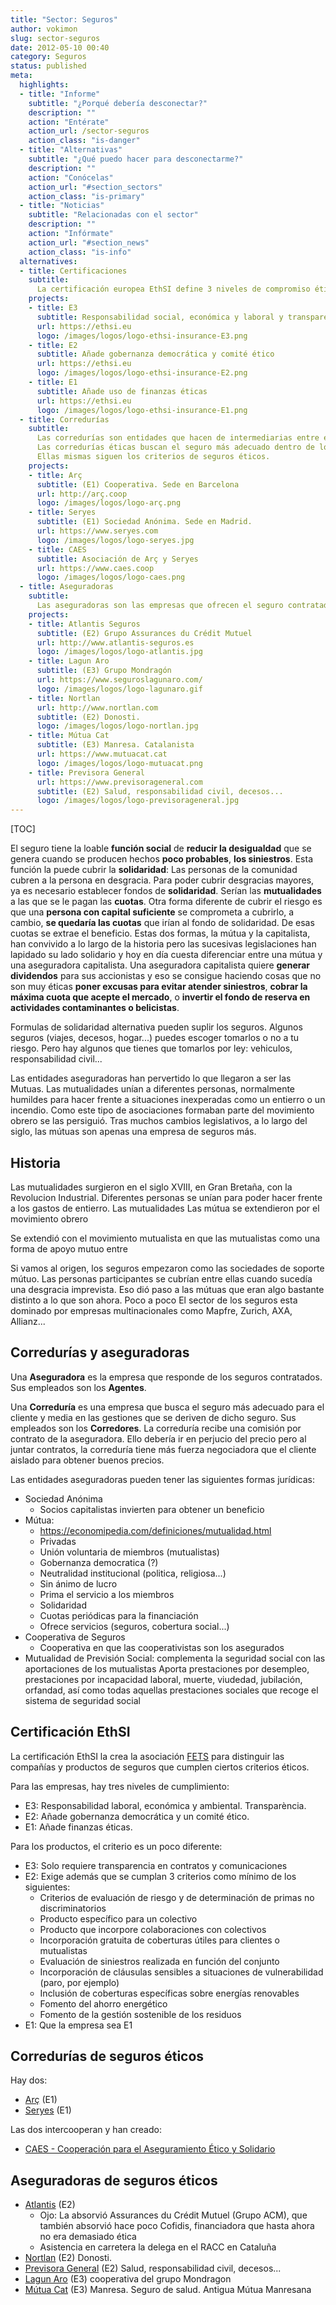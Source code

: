 ```yaml
---
title: "Sector: Seguros"
author: vokimon
slug: sector-seguros
date: 2012-05-10 00:40
category: Seguros
status: published
meta:
  highlights:
  - title: "Informe"
    subtitle: "¿Porqué debería desconectar?"
    description: ""
    action: "Entérate"
    action_url: /sector-seguros
    action_class: "is-danger"
  - title: "Alternativas"
    subtitle: "¿Qué puedo hacer para desconectarme?"
    description: ""
    action: "Conócelas"
    action_url: "#section_sectors"
    action_class: "is-primary"
  - title: "Noticias"
    subtitle: "Relacionadas con el sector"
    description: ""
    action: "Infórmate"
    action_url: "#section_news"
    action_class: "is-info"
  alternatives:
  - title: Certificaciones
    subtitle:
      La certificación europea EthSI define 3 niveles de compromiso ético en los seguros.
    projects:
    - title: E3
      subtitle: Responsabilidad social, económica y laboral y transparencia.
      url: https://ethsi.eu
      logo: /images/logos/logo-ethsi-insurance-E3.png
    - title: E2
      subtitle: Añade gobernanza democrática y comité ético
      url: https://ethsi.eu
      logo: /images/logos/logo-ethsi-insurance-E2.png
    - title: E1
      subtitle: Añade uso de finanzas éticas
      url: https://ethsi.eu
      logo: /images/logos/logo-ethsi-insurance-E1.png
  - title: Corredurías
    subtitle:
      Las corredurías son entidades que hacen de intermediarias entre el asegurado y la compañía.
      Las corredurías éticas buscan el seguro más adecuado dentro de los seguros éticos.
      Ellas mismas siguen los criterios de seguros éticos.
    projects:
    - title: Arç
      subtitle: (E1) Cooperativa. Sede en Barcelona
      url: http://arç.coop
      logo: /images/logos/logo-arç.png
    - title: Seryes
      subtitle: (E1) Sociedad Anónima. Sede en Madrid.
      url: https://www.seryes.com
      logo: /images/logos/logo-seryes.jpg
    - title: CAES
      subtitle: Asociación de Arç y Seryes
      url: https://www.caes.coop
      logo: /images/logos/logo-caes.png
  - title: Aseguradoras
    subtitle:
      Las aseguradoras son las empresas que ofrecen el seguro contratado
    projects:
    - title: Atlantis Seguros
      subtitle: (E2) Grupo Assurances du Crédit Mutuel
      url: http://www.atlantis-seguros.es
      logo: /images/logos/logo-atlantis.jpg
    - title: Lagun Aro
      subtitle: (E3) Grupo Mondragón
      url: https://www.seguroslagunaro.com/
      logo: /images/logos/logo-lagunaro.gif
    - title: Nortlan
      url: http://www.nortlan.com
      subtitle: (E2) Donosti.
      logo: /images/logos/logo-nortlan.jpg
    - title: Mútua Cat
      subtitle: (E3) Manresa. Catalanista
      url: https://www.mutuacat.cat
      logo: /images/logos/logo-mutuacat.png
    - title: Previsora General
      url: https://www.previsorageneral.com
      subtitle: (E2) Salud, responsabilidad civil, decesos...
      logo: /images/logos/logo-previsorageneral.jpg
---
```


[TOC]

El seguro tiene la loable **función social** de **reducir la desigualdad**
que se genera cuando se producen hechos **poco probables**, **los siniestros**.
Esta función la puede cubrir la **solidaridad**:
Las personas de la comunidad cubren a la persona en desgracia.
Para poder cubrir desgracias mayores,
ya es necesario establecer fondos de **solidaridad**.
Serían las **mutualidades** a las que se le pagan las **cuotas**.
Otra forma diferente de cubrir el riesgo es que una **persona con capital suficiente**
se comprometa a cubrirlo, a cambio, **se quedaría las cuotas** que irían al fondo de solidaridad.
De esas cuotas se extrae el beneficio.
Estas dos formas, la mútua y la capitalista, han convivido a lo largo de la historia
pero las sucesivas legislaciones han lapidado su lado solidario
y hoy en día cuesta diferenciar entre una
mútua y una aseguradora capitalista.
Una aseguradora capitalista quiere **generar dividendos** para sus accionistas
y eso se consigue haciendo cosas que no son muy éticas
**poner excusas para evitar atender siniestros**,
**cobrar la máxima cuota que acepte el mercado**,
o **invertir el fondo de reserva en actividades contaminantes o belicistas**.

Formulas de solidaridad alternativa pueden suplir los seguros.
Algunos seguros (viajes, decesos, hogar...) puedes escoger tomarlos o no a tu riesgo.
Pero hay algunos que tienes que tomarlos por ley: vehiculos, responsabilidad civil...

Las entidades aseguradoras han pervertido lo que llegaron a ser las Mutuas.
Las mutualidades unían a diferentes personas,
normalmente humildes para hacer frente a situaciones inexperadas como un entierro o un incendio.
Como este tipo de asociaciones formaban parte del movimiento obrero se las persiguió.
Tras muchos cambios legislativos, a lo largo del siglo,
las mútuas son apenas una empresa de seguros más.


## Historia

Las mutualidades surgieron en el siglo XVIII, en Gran Bretaña,
con la Revolucion Industrial.
Diferentes personas se unían para poder hacer frente a los gastos de entierro.
Las mutualidades 
Las mútua se extendieron por el movimiento obrero

Se extendió con el movimiento mutualista en que las mutualistas
como una forma de apoyo mutuo entre 

Si vamos al origen, los seguros empezaron como las sociedades de soporte mútuo.
Las personas participantes se cubrían entre ellas cuando sucedía una desgracia imprevista.
Eso dió paso a las mútuas que eran algo bastante distinto a lo que son ahora.
Poco a poco
El sector de los seguros esta dominado por empresas multinacionales como
Mapfre, Zurich, AXA, Allianz...



## Corredurías y aseguradoras

Una **Aseguradora** es la empresa que responde de los seguros contratados.
Sus empleados son los **Agentes**.

Una **Correduría** es una empresa que busca el seguro más adecuado para el cliente
y media en las gestiones que se deriven de dicho seguro.
Sus empleados son los **Corredores**.
La correduría recibe una comisión por contrato de la aseguradora.
Ello debería ir en perjucio del precio pero
al juntar contratos, la correduría tiene más fuerza negociadora
que el cliente aislado para obtener buenos precios.

Las entidades aseguradoras pueden tener las siguientes formas jurídicas:

- Sociedad Anónima
	- Socios capitalistas invierten para obtener un beneficio
- Mútua: 
	- https://economipedia.com/definiciones/mutualidad.html
	- Privadas
	- Unión voluntaria de miembros (mutualistas)
	- Gobernanza democratica (?)
	- Neutralidad institucional (politica, religiosa...)
	- Sin ánimo de lucro
	- Prima el servicio a los miembros
	- Solidaridad
	- Cuotas periódicas para la financiación
	- Ofrece servicios (seguros, cobertura social...)
- Cooperativa de Seguros
	- Cooperativa en que las cooperativistas son los asegurados
- Mutualidad de Previsión Social: complementa la seguridad social con las aportaciones de los mutualistas
	 Aporta prestaciones por desempleo, prestaciones por incapacidad laboral, muerte, viudedad, jubilación, orfandad, así como todas aquellas prestaciones sociales que recoge el sistema de seguridad social





## Certificación EthSI

La certificación EthSI la crea la asociación [FETS](https://fets.org/)
para distinguir las compañías y productos de seguros que cumplen ciertos criterios éticos.

Para las empresas, hay tres niveles de cumplimiento:

- E3: Responsabilidad laboral, económica y ambiental. Transparència.
- E2: Añade gobernanza democrática y un comité ético.
- E1: Añade finanzas éticas.

Para los productos, el criterio es un poco diferente:

- E3: Solo requiere transparencia en contratos y comunicaciones
- E2: Exige además que se cumplan 3 criterios como mínimo de los siguientes:
	- Criterios de evaluación de riesgo y de determinación de primas no discriminatorios
	- Producto específico para un colectivo
	- Producto que incorpore colaboraciones con colectivos
	- Incorporación gratuita de coberturas útiles para clientes o mutualistas
	- Evaluación de siniestros realizada en función del conjunto
	- Incorporación de cláusulas sensibles a situaciones de vulnerabilidad (paro, por ejemplo)
	- Inclusión de coberturas específicas sobre energías renovables
	- Fomento del ahorro energético
	- Fomento de la gestión sostenible de los residuos
- E1: Que la empresa sea E1

## Corredurías de seguros éticos

Hay dos:

- [Arç](http://www.arccoop.coop) (E1)
- [Seryes](https://www.seryes.com) (E1)

Las dos intercooperan y han creado:

- [CAES - Cooperación para el Aseguramiento Ético y Solidario](https://caes.coop)

## Aseguradoras de seguros éticos

- [Atlantis](http://www.atlantis-seguros.es) (E2)
	- Ojo: La absorvió Assurances du Crédit Mutuel (Grupo ACM), que también absorvió hace poco Cofidis, financiadora que hasta ahora no era demasiado ética
	- Asistencia en carretera la delega en el RACC en Cataluña
- [Nortlan](http://www.nortlan.com/) (E2) Donosti.
- [Previsora General](https://www.previsorageneral.com) (E2) Salud, responsabilidad civil, decesos...
- [Lagun Aro](https://www.seguroslagunaro.com/) (E3) cooperativa del grupo Mondragon
- [Mútua Cat](https://www.mutuacat.cat) (E3) Manresa. Seguro de salud. Antigua Mútua Manresana







 
